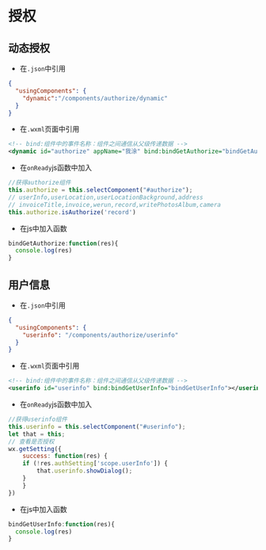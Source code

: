 # 授权


## 动态授权

- 在`.json`中引用

```json
{
  "usingComponents": {
    "dynamic":"/components/authorize/dynamic"
  }
}
```


- 在`.wxml`页面中引用

```xml
<!-- bind:组件中的事件名称：组件之间通信从父级传递数据 -->
<dynamic id="authorize" appName="我涂" bind:bindGetAuthorize="bindGetAuthorize"></dynamic>
```


- 在`onReady`js函数中加入

```js
//获得authorize组件
this.authorize = this.selectComponent("#authorize");
// userInfo,userLocation,userLocationBackground,address
// invoiceTitle,invoice,werun,record,writePhotosAlbum,camera
this.authorize.isAuthorize('record')
```


- 在js中加入函数

```js
bindGetAuthorize:function(res){
  console.log(res)
}
```




## 用户信息


- 在`.json`中引用

```json
{
  "usingComponents": {
    "userinfo": "/components/authorize/userinfo"
  }
}
```


- 在`.wxml`页面中引用

```xml
<!-- bind:组件中的事件名称：组件之间通信从父级传递数据 -->
<userinfo id="userinfo" bind:bindGetUserInfo="bindGetUserInfo"></userinfo>
```


- 在`onReady`js函数中加入

```js
//获得userinfo组件
this.userinfo = this.selectComponent("#userinfo");
let that = this;
// 查看是否授权
wx.getSetting({
    success: function(res) {
    if (!res.authSetting['scope.userInfo']) {
        that.userinfo.showDialog();
    }
    }
})
```

- 在js中加入函数

```js
bindGetUserInfo:function(res){
  console.log(res)
}
```
